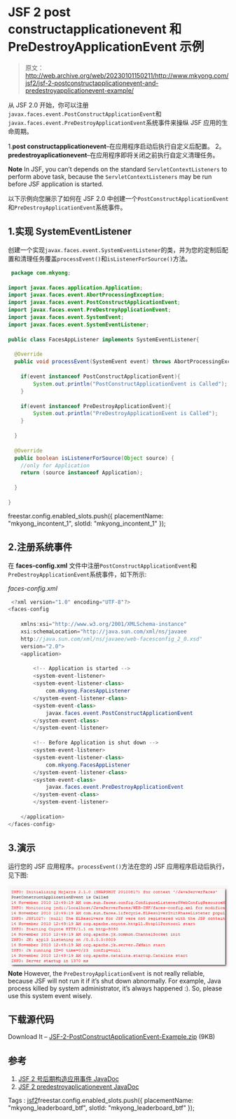 # JSF 2 post constructapplicationevent 和 PreDestroyApplicationEvent 示例

> 原文：<http://web.archive.org/web/20230101150211/http://www.mkyong.com/jsf2/jsf-2-postconstructapplicationevent-and-predestroyapplicationevent-example/>

从 JSF 2.0 开始，你可以注册`javax.faces.event.PostConstructApplicationEvent`和`javax.faces.event.PreDestroyApplicationEvent`系统事件来操纵 JSF 应用的生命周期。

1.**post constructapplicationevent**–在应用程序启动后执行自定义后配置。
2。**predestroyaplicationevent**–在应用程序即将关闭之前执行自定义清理任务。

**Note**
In JSF, you can’t depends on the standard `ServletContextListeners` to perform above task, because the `ServletContextListeners` may be run before JSF application is started.

以下示例向您展示了如何在 JSF 2.0 中创建一个`PostConstructApplicationEvent`和`PreDestroyApplicationEvent`系统事件。

## 1.实现 SystemEventListener

创建一个实现`javax.faces.event.SystemEventListener`的类，并为您的定制后配置和清理任务覆盖`processEvent()`和`isListenerForSource()`方法。

```java
 package com.mkyong;

import javax.faces.application.Application;
import javax.faces.event.AbortProcessingException;
import javax.faces.event.PostConstructApplicationEvent;
import javax.faces.event.PreDestroyApplicationEvent;
import javax.faces.event.SystemEvent;
import javax.faces.event.SystemEventListener;

public class FacesAppListener implements SystemEventListener{

  @Override
  public void processEvent(SystemEvent event) throws AbortProcessingException {

	if(event instanceof PostConstructApplicationEvent){
		System.out.println("PostConstructApplicationEvent is Called");
	}

	if(event instanceof PreDestroyApplicationEvent){
		System.out.println("PreDestroyApplicationEvent is Called");
	}

  }

  @Override
  public boolean isListenerForSource(Object source) {
	//only for Application
	return (source instanceof Application);

  }	

} 
```

freestar.config.enabled_slots.push({ placementName: "mkyong_incontent_1", slotId: "mkyong_incontent_1" });

## 2.注册系统事件

在 **faces-config.xml** 文件中注册`PostConstructApplicationEvent`和`PreDestroyApplicationEvent`系统事件，如下所示:

*faces-config.xml*

```java
 <?xml version="1.0" encoding="UTF-8"?>
<faces-config

    xmlns:xsi="http://www.w3.org/2001/XMLSchema-instance"
    xsi:schemaLocation="http://java.sun.com/xml/ns/javaee 
    http://java.sun.com/xml/ns/javaee/web-facesconfig_2_0.xsd"
    version="2.0">
    <application>

    	<!-- Application is started -->
    	<system-event-listener>
		<system-event-listener-class>
			com.mkyong.FacesAppListener
		</system-event-listener-class>
		<system-event-class>
			javax.faces.event.PostConstructApplicationEvent
		</system-event-class>    					
    	</system-event-listener> 	 

    	<!-- Before Application is shut down -->
    	<system-event-listener>
		<system-event-listener-class>
			com.mkyong.FacesAppListener
		</system-event-listener-class>
		<system-event-class>
			javax.faces.event.PreDestroyApplicationEvent
		</system-event-class>    					
    	</system-event-listener> 	 

    </application>
</faces-config> 
```

## 3.演示

运行您的 JSF 应用程序。`processEvent()`方法在您的 JSF 应用程序启动后执行，见下图:

![jsf2-PostConstructApplicationEvent-example](img/972fb758672ac4d6767898288ca57dcd.png "jsf2-PostConstructApplicationEvent-example")**Note**
However, the `PreDestroyApplicationEvent` is not really reliable, because JSF will not run it if it’s shut down abnormally. For example, Java process killed by system administrator, it’s always happened :). So, please use this system event wisely.

## 下载源代码

Download It – [JSF-2-PostConstructApplicationEvent-Example.zip](http://web.archive.org/web/20210319060310/http://www.mkyong.com/wp-content/uploads/2010/11/JSF-2-PostConstructApplicationEvent-Example.zip) (9KB)

## 参考

1.  [JSF 2 号后期构造应用事件 JavaDoc](http://web.archive.org/web/20210319060310/https://javaserverfaces.dev.java.net/nonav/docs/2.0/javadocs/javax/faces/event/PostConstructApplicationEvent.html)
2.  [JSF 2 predestroyaplicationevent JavaDoc](http://web.archive.org/web/20210319060310/https://javaserverfaces.dev.java.net/nonav/docs/2.0/javadocs/javax/faces/event/PreDestroyApplicationEvent.html)

Tags : [jsf2](http://web.archive.org/web/20210319060310/https://mkyong.com/tag/jsf2/)freestar.config.enabled_slots.push({ placementName: "mkyong_leaderboard_btf", slotId: "mkyong_leaderboard_btf" });<input type="hidden" id="mkyong-current-postId" value="7670">